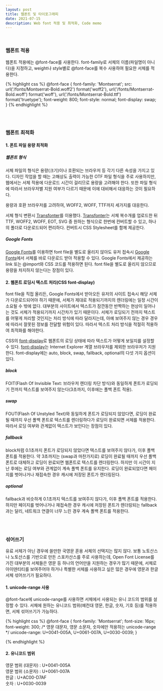 ```yaml
---
layout: post
title: 웹폰트 및 타이포그래피
date: 2021-07-15
description: Web font 적용 및 최적화, Code memo
---
```

<br/>

### 웹폰트 적용

웹폰트 적용에는 @font-face를 사용한다. font-family로 서체의 이름(파일명이 아니다)을 지정하고, weight나 style별로 @font-face를 복수 사용하여 필요한 서체를 적용한다.

{% highlight css %}
@font-face {
    font-family: 'Montserrat';
    src: url('/fonts/Montserrat-Bold.woff2') format('woff2'),
        url('/fonts/Montserrat-Bold.woff') format('woff'),
        url('/fonts/Montserrat-Bold.ttf') format('truetype');
    font-weight: 800;
    font-style: normal;
    font-display: swap;
}
{% endhighlight %}

<br/>
<br/>

### 웹폰트 최적화 

#### 1. 폰트 파일 용량 최적화
##### 웹폰트 형식
서체 파일의 형식은 용량(크기)이나 호환되는 브라우저 등 각기 다른 속성을 가지고 있다. 디자인 작업을 할 때는 고해상도 출력이 가능한 OTF 파일 형식을 주로 사용하지만, 웹에서는 서체 적용에 다운로드 시간이 걸리므로 용량을 고려해야 한다. 또한 파일 형식에 따라서 브라우저별 지원 여부가 다르기 때문에 이에 대비해서 대응하는 것이 필요하다.

용량과 호환 브라우저를 고려하여, WOFF2, WOFF, TTF까지 세가지를 대응한다. 

서체 형식 변환시 <a class="post-text" href="https://transfonter.org/" target="blank">Transfonter</a>를 이용했다. <a class="post-text" href="https://transfonter.org/" target="blank">Transfonter</a>는 서체 복수개를 업로드한 뒤 TTF, WOFF2, WOFF, EOT, SVG 중 원하는 형식으로 한번에 컨버트할 수 있고, 하나의 폴더로 다운로드되어 편리하다. 컨버트시 CSS Stylesheet를 함께 제공한다.

##### Google Fonts
<a class="post-text" href="https://fonts.google.com/" target="blank">Google Fonts</a>를 이용하면 font file을 별도로 올리지 않아도 유저 접속시 <a class="post-text" href="https://fonts.google.com/" target="blank">Google Fonts</a>에서 서체를 바로 다운로드 받아 적용할 수 있다. Google Fonts에서 제공하는 link 또는 @import와 CSS 코드를 적용하면 된다. font file을 별도로 올리지 않으므로 용량을 차지하지 않는다는 장점이 있다.

#### 2. 웹폰트 로딩시 텍스트 처리(CSS font-display)
font file을 직접 올리든, Google Fonts에서 받아오든 유저의 사이트 접속시 해당 서체가 다운로드되어야 하기 때문에, 서체가 제대로 적용되기까지의 렌더링에는 일정 시간이 소요될 수 밖에 없다. 대부분의 사이트에서 텍스트가 잠깐동안 반짝하는 현상이 일어나는 것도 서체가 적용되기까지 시간차가 있기 때문이다. 서체가 로딩되기 전까지 텍스트를 어떻게 처리할 것인지는 처리 방식에 따라 달라지는데, 아예 보여주지 않는 경우 경우에 따라서 잘못된 정보를 전달할 위험이 있다. 따라서 텍스트 처리 방식을 적절히 적용하여 최적화를 해야한다.

CSS의 <a class="post-text" href="https://developer.mozilla.org/ko/docs/Web/CSS/@font-face/font-display" target="blank">font-display</a>로 웹폰트의 로딩 상태에 따라 텍스트가 어떻게 보일지를 설정할 수 있다. <a class="post-text" href="https://developer.mozilla.org/ko/docs/Web/CSS/@font-face/font-display" target="blank">font-display</a>는 Internet Explorer 계열 브라우저를 제외한 브라우저가 지원한다. font-display에는 auto, block, swap, fallback, optional의 다섯 가지 옵션이 있다.

##### block 
FOIT(Flash Of Invisible Text: 브라우저 렌더링 차단 방식)와 동일하게 폰트가 로딩되기 전까지 텍스트를 보여주지 않는다(3초까지, 이후에는 폴백 폰트 적용).  

##### swap 
FOUT(Flash Of Unstyled Text)와 동일하게 폰트가 로딩되지 않았다면, 로딩이 완료될 때까지 우선 폴백 폰트로 텍스트를 렌더링하다가 로딩이 완료되면 서체를 적용한다. 따라서 로딩 여부와 관계없이 텍스트가 보인다는 장점이 있다.

##### fallback
block처럼 0.1초까지 폰트가 로딩되지 않았다면 텍스트를 보여주지 않다가, 이후 폴백 폰트를 적용한다. 약 3초까지는 (swap과 마찬가지로) 로딩이 완료될 때까지 우선 폴백 폰트로 대체하고 로딩이 완료되면 웹폰트로 텍스트를 렌더링한다. 하지만 이 시간이 지난 후에는 로딩 여부와 관계없이 계속 폴백 폰트를 유지한다. 로딩이 완료되었다면 페이지를 벗어나거나 재접속한 경우 캐시에 저장된 폰트가 렌더링된다.

##### optional
fallback과 비슷하게 0.1초까지 텍스트를 보여주지 않다가, 이후 폴백 폰트를 적용한다. 하지만 페이지를 벗어나거나 재접속한 경우 캐시에 저장된 폰트가 렌더링되는 fallback과는 달리, 네트워크 연결이 너무 느린 경우 계속 폴백 폰트를 적용한다. 


<br/>
<br/>


### 섞어쓰기 

유료 서체가 아닌 경우에 쓸만한 국영문 혼용 서체의 선택지는 많지 않다. 보통 노토산스나 노토산스를 기반으로 만든 스포카산스를 주로 사용하는데, Open Font License를 가진 대부분의 서체들은 영문 등 하나의 언어만을 지원하는 경우가 많기 때문에, 서체로 아이덴티티를 보여주어야 하거나 특별한 서체를 사용하고 싶은 많은 경우에 영문과 한글 서체 섞어쓰기가 필요하다. 


#### 1. unicode-range 사용  

@font-face에 unicode-range를 사용하면 서체에서 사용되는 유니 코드의 범위를 설정할 수 있다. 서체에 원하는 유니코드 범위(예컨대 영문, 한글, 숫자, 기호 등)를 적용하면, 서체 섞어쓰기가 가능하다.

{% highlight css %}
@font-face {
    font-family: 'Montserrat';
    font-size: 16px;
    font-weight: 300;
    /* 영문 대문자, 영문 소문자, 숫자에만 적용하는 unicode-range */
    unicode-range: U+0041-005A, U+0061-007A, U+0030-0039;
}

{% endhighlight %}

#### 2. 유니코드 범위
영문 범위 (대문자) : U+0041-005A  
영문 범위 (소문자) : U+0061-007A  
한글 : U+AC00-D7AF  
숫자 : U+0030-0039  
  
  
